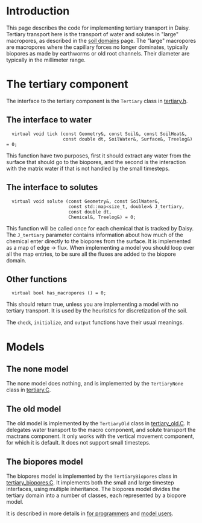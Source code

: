 # Introduction #

This page describes the code for implementing tertiary transport in Daisy.  Tertiary transport here is the transport of water and solutes in "large" macropores, as described in the [soil domains](SoilDomains.md) page.  The "large" macropores are macropores where the capillary forces no longer dominates, typically biopores as made by earthworms or old root channels.  Their diameter are typically in the millimeter range.

# The tertiary component #

The interface to the tertiary component is the `Tertiary` class in [tertiary.h](http://code.google.com/p/daisy-model/source/browse/trunk/tertiary.h).

## The interface to water ##

```
  virtual void tick (const Geometry&, const Soil&, const SoilHeat&,
                     const double dt, SoilWater&, Surface&, Treelog&) = 0;
```

This function have two purposes, first it should extract any water from the surface that should go to the biopores, and the second is the interaction with the matrix water if that is not handled by the small timesteps.

## The interface to solutes ##

```
  virtual void solute (const Geometry&, const SoilWater&, 
                       const std::map<size_t, double>& J_tertiary,
                       const double dt,
                       Chemical&, Treelog&) = 0;
```

This function will be called once for each chemical that is tracked by Daisy.  The `J_tertiary` parameter contains information about how much of the chemical enter directly to the biopores from the surface.  It is implemented as a map of edge -> flux.  When implementing a model you should loop over all the map entries, to be sure all the fluxes are added to the biopore domain.

## Other functions ##

```
  virtual bool has_macropores () = 0;
```

This should return true, unless you are implementing a model with no tertiary transport.  It is used by the heuristics for discretization of the soil.

The `check`, `initialize`, and `output` functions have their usual meanings.

# Models #

## The none model ##

The none model does nothing, and is implemented by the `TertiaryNone` class in [tertiary.C](http://code.google.com/p/daisy-model/source/browse/trunk/tertiary.C).

## The old model ##

The old model is implemented by the `TertiaryOld` class in [tertiary\_old.C](http://code.google.com/p/daisy-model/source/browse/trunk/tertiary_old.C).  It delegates water transport to the macro component, and solute transport the mactrans component.  It only works with the vertical movement component, for which it is default.  It does not support small timesteps.

## The biopores model ##

The biopores model is implemented by the `TertiaryBiopores` class in [tertiary\_biopores.C](http://code.google.com/p/daisy-model/source/browse/trunk/tertiary_biopores.C).  It implements both the small and large timestep interfaces, using multiple inheritance.  The biopores model divides the tertiary domain into a number of classes, each represented by a biopore model.

It is described in more details in [for programmers](CodeTertiaryBiopores.md) and [model users](TertiaryBiopores.md).
